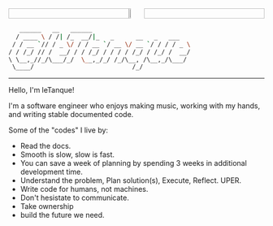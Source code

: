 <div style="display:flex; justify-content:center;">
  <img  width="47%"  >
  <img src="https://res.cloudinary.com/letanque/image/upload/v1596583057/fm03-single_asyq14.png" width="6%"  >
  <img  width="47%"  >
</div>

```bash
   ______   __   ______
  / ____ \ / /| /_  __/|_   _      __   _   ___
 / / __ `// / _ \/ / / __ `/ __ \/ __ `/ / / / _ \
/ / /_/ // /  __/ / / /_/ / / / / /_/ / /_/ /  __/
\ \__,_//_/\___/_/  \__,_/_/ /_/\__, /\__,_/\___/ 
 \____/                           /_/             
```

---

Hello, I'm leTanque!

I'm a software engineer who enjoys making music, working with my hands, and writing stable documented code.

Some of the "codes" I live by:
- Read the docs.
- Smooth is slow, slow is fast.
- You can save a week of planning by spending 3 weeks in additional development time.
- Understand the problem, Plan solution(s), Execute, Reflect. UPER.
- Write code for humans, not machines.
- Don't hesistate to communicate.
- Take ownership 
- build the future we need.

